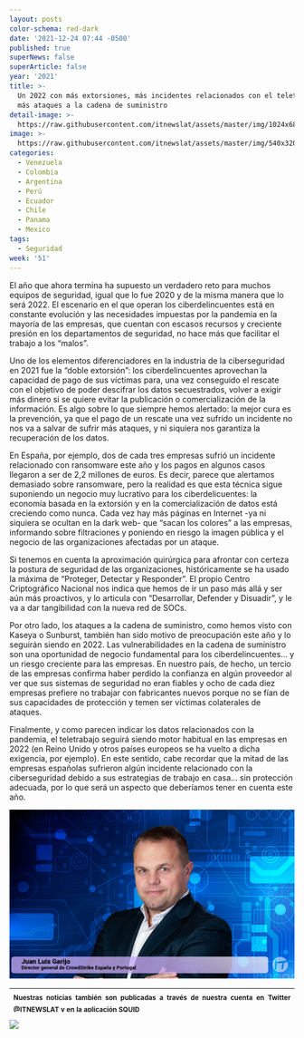 ```yaml
---
layout: posts
color-schema: red-dark
date: '2021-12-24 07:44 -0500'
published: true
superNews: false
superArticle: false
year: '2021'
title: >-
  Un 2022 con más extorsiones, más incidentes relacionados con el teletrabajo y
  más ataques a la cadena de suministro
detail-image: >-
  https://raw.githubusercontent.com/itnewslat/assets/master/img/1024x680/Juan-Luis-Garijo-g.jpg
image: >-
  https://raw.githubusercontent.com/itnewslat/assets/master/img/540x320/Juan-Luis-Garijo-p.jpg
categories:
  - Venezuela
  - Colombia
  - Argentina
  - Perú
  - Ecuador
  - Chile
  - Panama
  - Mexico
tags:
  - Seguridad
week: '51'
---
```

El año que ahora termina ha supuesto un verdadero reto para muchos equipos de seguridad, igual que lo fue 2020 y de la misma manera que lo será 2022. El escenario en el que operan los ciberdelincuentes está en constante evolución y las necesidades impuestas por la pandemia en la mayoría de las empresas, que cuentan con escasos recursos y creciente presión en los departamentos de seguridad, no hace más que facilitar el trabajo a los “malos”.
 
Uno de los elementos diferenciadores en la industria de la ciberseguridad en 2021 fue la “doble extorsión”: los ciberdelincuentes aprovechan la capacidad de pago de sus víctimas para, una vez conseguido el rescate con el objetivo de poder descifrar los datos secuestrados, volver a exigir más dinero si se quiere evitar la publicación o comercialización de la información. Es algo sobre lo que siempre hemos alertado: la mejor cura es la prevención, ya que el pago de un rescate una vez sufrido un incidente no nos va a salvar de sufrir más ataques, y ni siquiera nos garantiza la recuperación de los datos.
 
En España, por ejemplo, dos de cada tres empresas sufrió un incidente relacionado con ransomware este año y los pagos en algunos casos llegaron a ser de 2,2 millones de euros. Es decir, parece que alertamos demasiado sobre ransomware, pero la realidad es que esta técnica sigue suponiendo un negocio muy lucrativo para los ciberdelicuentes: la economía basada en la extorsión y en la comercialización de datos está creciendo como nunca. Cada vez hay más páginas en Internet -ya ni siquiera se ocultan en la dark web- que “sacan los colores” a las empresas, informando sobre filtraciones y poniendo en riesgo la imagen pública y el negocio de las organizaciones afectadas por un ataque.
 
Si tenemos en cuenta la aproximación quirúrgica para afrontar con certeza la postura de seguridad de las organizaciones, históricamente se ha usado la máxima de “Proteger, Detectar y Responder”. El propio Centro Criptográfico Nacional nos indica que hemos de ir un paso más allá y ser aún más proactivos, y lo articula con “Desarrollar, Defender y Disuadir”, y le va a dar tangibilidad con la nueva red de SOCs.
 
Por otro lado, los ataques a la cadena de suministro, como hemos visto con Kaseya o Sunburst, también han sido motivo de preocupación este año y lo seguirán siendo en 2022. Las vulnerabilidades en la cadena de suministro son una oportunidad de negocio fundamental para los ciberdelincuentes… y un riesgo creciente para las empresas. En nuestro país, de hecho, un tercio de las empresas confirma haber perdido la confianza en algún proveedor al ver que sus sistemas de seguridad no eran fiables y ocho de cada diez empresas prefiere no trabajar con fabricantes nuevos porque no se fían de sus capacidades de protección y temen ser víctimas colaterales de ataques.
 
Finalmente, y como parecen indicar los datos relacionados con la pandemia, el teletrabajo seguirá siendo motor habitual en las empresas en 2022 (en Reino Unido y otros países europeos se ha vuelto a dicha exigencia, por ejemplo). En este sentido, cabe recordar que la mitad de las empresas españolas sufrieron algún incidente relacionado con la ciberseguridad debido a sus estrategias de trabajo en casa… sin protección adecuada, por lo que será un aspecto que deberíamos tener en cuenta este año.

![](https://raw.githubusercontent.com/itnewslat/assets/master/img/540x320/Juan-Luis-Garijo-p.jpg)

<table style="height: 42px;" width="569">
<tbody>
<tr>
<td style="text-align: justify;"><sub><strong>Nuestras noticias también son publicadas a través de nuestra cuenta en Twitter <a href="https://twitter.com/itnewslat?lang=es">@ITNEWSLAT</a> y en la aplicación <a href="https://squidapp.co/en/">SQUID</a></strong></sub></td>
</tr>
</tbody>
</table>

<img src="https://tracker.metricool.com/c3po.jpg?hash=56f88a41e39ab42c063cc51676587a04"/>